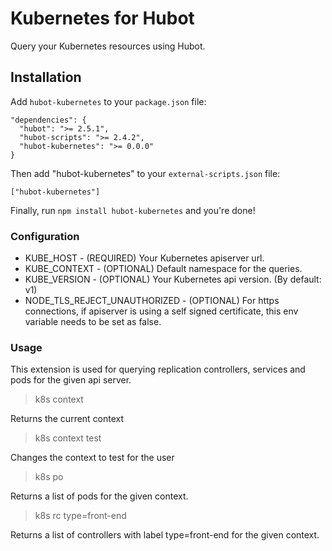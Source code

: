# Kubernetes for Hubot

Query your Kubernetes resources using Hubot.

## Installation

Add `hubot-kubernetes` to your `package.json` file:

    "dependencies": {
      "hubot": ">= 2.5.1",
      "hubot-scripts": ">= 2.4.2",
      "hubot-kubernetes": ">= 0.0.0"
    }

Then add "hubot-kubernetes" to your `external-scripts.json` file:

    ["hubot-kubernetes"]

Finally, run `npm install hubot-kubernetes` and you're done!

### Configuration

- KUBE_HOST - (REQUIRED) Your Kubernetes apiserver url.
- KUBE_CONTEXT - (OPTIONAL) Default namespace for the queries.
- KUBE_VERSION - (OPTIONAL) Your Kubernetes api version. (By default: v1)
- NODE_TLS_REJECT_UNAUTHORIZED - (OPTIONAL) For https connections, if apiserver is using a self signed certificate, this env variable needs to be set as false.

### Usage

This extension is used for querying replication controllers, services and pods for the given api server.

 > k8s context

 Returns the current context

 > k8s context test

 Changes the context to test for the user

 > k8s po

 Returns a list of pods for the given context.

 > k8s rc type=front-end

 Returns a list of controllers with label type=front-end for the given context.

